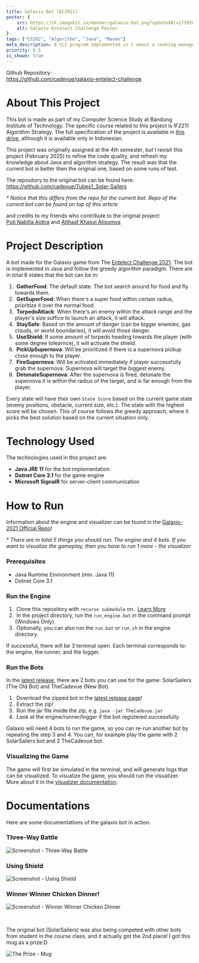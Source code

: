 ```yaml
---
title: Galaxio Bot (EC2021)
poster: {
    src: https://ik.imagekit.io/moonwr/galaxio-bot.png?updatedAt=1739506601010&,
    alt: Galaxio Entelect Challenge Poster
}
tags: ["CS202", "Algorithm", "Java", "Maven"]
meta_description: A CLI program implemented in C about a cooking management game! Player can move inside a map and interact with the environment, such as buying ingredients and cooking food. This game has no win condition. This is just simulation that focus on implementation of basic data structure and algorithm. Addin Munawwar (Cadevue).
priority: 9.5
is_shown: true
---
```


Github Repository: <br>
https://github.com/cadevue/galaxio-entelect-challenge
<br>

# About This Project 
This bot is made as part of my Computer Science Study at Bandung Institute of Technology. The specific course related to this project is IF2211 Algorithm Strategy. The full specification of the project is available in [this drive](https://drive.google.com/file/d/1PSvUfA-midfWCeD8EBhRFqpBACDkW7Hw/view?usp=sharing), although it is available only in Indonesian.

This project was originally assigned at the 4th semester, but I revisit this project (February 2025) to refine the code quality, and refresh my knowledge about Java and algorithm strategy. The result was that the current bot is better then the original one, based on some runs of test.

The repository to the original bot can be found here:<br>
https://github.com/cadevue/Tubes1_Solar-Sailers

*\* Notice that this differs from the repo for the current bot. Repo of the current bot can be found on top of this article*

and credits to my friends who contribute to the original project:<br>
[Puti Nabilla Aidira](https://github.com/Putinabillaa) and [Althaaf Khasyi Atisomya](https://github.com/althaafka)

# Project Description 
A bot made for the Galaxio game from The [Entelect Challenge 2021](https://github.com/EntelectChallenge/2021-Galaxio). The bot is implemented in Java and follow the greedy algorithm paradigm. There are in total 8 states that the bot can be in:

1. &nbsp;**GatherFood**: The default state. The bot search around for food and fly towards them.
2. &nbsp;**GetSuperFood**: When there's a super food within certain radius, prioritize it over the normal food.
3. &nbsp;**TorpedoAttack**: When there's an enemy within the attack range and the player's size suffice to launch an attack, it will attack.
4. &nbsp;**StaySafe**: Based on the amount of danger (can be bigger enemies, gas clouds, or world boundaries), it will avoid those danger.
5. &nbsp;**UseShield**: If some amount of torpedo heading towards the player (with some degree tolearnce), it will activate the shield.
6. &nbsp;**PickUpSupernova**: Will be prioritized if there is a supernova pickup close enough to the player.
7. &nbsp;**FireSupernova**: Will be activated immediately if player successfully grab the supernova. Supernova will target the biggest enemy.
8. &nbsp;**DetonateSupernova**: After the supernova is fired, detonate the supernova it is within the radius of the target, and is far enough from the player.

Every state will have their own `State Score` based on the current game state (enemy positions, obstacle, current size, etc.). The state with the highest score will be chosen. This of course follows the greedy approach, where it picks the best solution based on the current situation only.

# Technology Used
The technologies used in this project are:
- **Java JRE 11** for the bot implementation
- **Dotnet Core 3.1** for the game engine
- **Microsoft SignalR** for server-client communication

# How to Run
Information about the engine and visualizer can be found in the [Galaxio-2021 Official Repo](https://github.com/EntelectChallenge/2021-Galaxio)!

*\* There are in total 5 things you should run: The engine and 4 bots. If you want to visualize the gameplay, then you have to run 1 more - the visualizer* 

### Prerequisites
- Java Runtime Environment (min. Java 11)
- Dotnet Core 3.1

### Run the Engine
1. &nbsp;Clone this repository with `recurse submodule` on. &nbsp;[Learn More](https://git-scm.com/book/en/v2/Git-Tools-Submodules)
2. &nbsp;In the project directory, run the `run_engine.bat` in the command prompt (Windows Only). 
3. &nbsp;Optionally, you can also run the `run.bat` or `run.sh` in the engine directory.

If successful, there will be 3 terminal open. Each terminal corresponds to: the engine, the runner, and the logger.

### Run the Bots
In the [latest release](https://github.com/cadevue/galaxio-entelect-challenge/releases/tag/v1.0.0), there are 2 bots you can use for the game: SolarSailers (The Old Bot) and TheCadevue (New Bot).

1. &nbsp;Download the zipped bot in the [latest release page](https://github.com/cadevue/galaxio-entelect-challenge/releases/tag/v1.0.0)!
2. &nbsp;Extract the zip!
3. &nbsp;Run the jar file inside the zip, e.g. `java -jar TheCadevue.jar`
4. &nbsp;Look at the engine/runner/logger if the bot registered successfully.

Galaxio will need 4 bots to run the game, so you can re-run another bot by repeating the step 3 and 4. You can, for example play the game with 2 SolarSailers bot and 2 TheCadevue bot.

### Visualizing the Game
The game will first be simulated in the terminal, and will generate logs that can be visualized. To visualize the game, you should run the visualizer. More about it in the [visualizer documentation](https://github.com/cadevue/galaxio-entelect-challenge-engine/blob/master/visualiser/README.md).

# Documentations
Here are some documentations of the galaxio bot in action.
### Three-Way Battle
![Screenshot - Three-Way Battle](../../assets/project/galaxio-bot/battle02.png)

### Using Shield
![Screenshot - Using Shield](../../assets/project/galaxio-bot/battle01.png)

### Winner Winner Chicken Dinner!
![Screenshot - Winner Winner Chicken Dinner](../../assets/project/galaxio-bot/winner.png)

<br>

The original bot (SolarSailers) was also being competed with other bots from student in the course class, and it actually got the 2️nd place! I got this mug as a prize:D
<br>

![The Prize - Mug](../../assets/project/galaxio-bot/mug.png)
